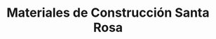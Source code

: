 ---
title: "Materiales de Construcción Santa Rosa"
url: /puente-alto/materiales-de-construccion-santa-rosa/
shop: comercio
---